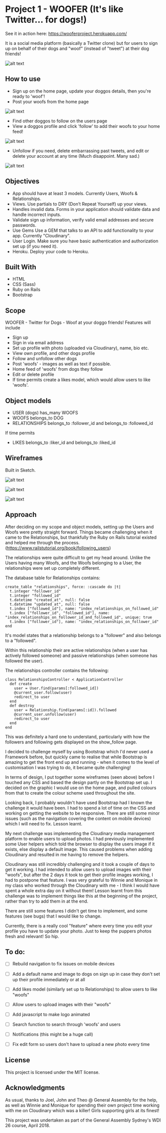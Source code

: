 # Project 1 - WOOFER (It's like Twitter... for dogs!)

See it in action here: https://wooferproject.herokuapp.com/

It is a social media platform (basically a Twitter clone) but for users to sign up on behalf of their dogs and "woof" (instead of "tweet") at their dog friends!

![alt text](screenshots/signedout-homepage.png "A screenshot of the WOOFER home page when signed out")

## How to use
- Sign up on the home page, update your doggos details, then you're ready to 'woof'!
- Post your woofs from the home page

![alt text](screenshots/signedin-homepage.png "A screenshot of the WOOFER home page when signed in")

- Find other doggos to follow on the users page
- View a doggos profile and click 'follow' to add their woofs to your home feed!

![alt text](screenshots/usershow.png "A screenshot of the WOOFER show user page")

- Unfollow if you need, delete embarrassing past tweets, and edit or delete your account at any time (Much disappoint. Many sad.)

![alt text](screenshots/useredit.png "A screenshot of the WOOFER edit user page")

## Objectives
- App should have at least 3 models. Currently Users, Woofs & Relationships.
- Views. Use partials to DRY (Don’t Repeat Yourself) up your views.
- Handles invalid data. Forms in your application should validate data and handle incorrect inputs.
- Validate sign up information, verify valid email addresses and secure passwords.
- Use Gems Use a GEM that talks to an API to add functionality to your app. Currently "Cloudinary".
- User Login. Make sure you have basic authentication and authorization set up (if you need it).
- Heroku. Deploy your code to Heroku.

## Built With
- HTML
- CSS (Sass)
- Ruby on Rails
- Bootstrap

## Scope
WOOFER - Twitter for Dogs - Woof at your doggo friends!
Features will include
- Sign up
- Sign in via email address
- Set up profile with photo (uploaded via Cloudinary), name, bio etc.
- View own profile, and other dogs profile
- Follow and unfollow other dogs
- Post 'woofs' - images as well as text if possible.
- Home feed of 'woofs' from dogs they follow
- Edit or delete profile
- If time permits create a likes model, which would allow users to like 'woofs'.

## Object models
- USER (dogs) has_many WOOFS
- WOOFS belongs_to DOG
- RELATIONSHIPS belongs_to :follower_id and belongs_to :followed_id

If time permits
- LIKES belongs_to :liker_id and belongs_to :liked_id

## Wireframes
Built in Sketch.

![alt text](wireframes/home-loggedout.png "Wireframe - Home Logged Out")

![alt text](wireframes/home-loggedin.png "Wireframe - Home Logged In")

![alt text](wireframes/profile.png "Wireframe - Profile Show")

## Approach
After deciding on my scope and object models, setting up the Users and Woofs were pretty straight forward. Things became challenging when it came to the Relationships, but thankfully the Ruby on Rails tutorial existed and helped me through the process. (https://www.railstutorial.org/book/following_users)

The relationships were quite difficult to get my head around. Unlike the Users having many Woofs, and the Woofs belonging to a User, the relationships were set up completely different.

The database table for Relationships contains:

```
create_table "relationships", force: :cascade do |t|
  t.integer "follower_id"
  t.integer "followed_id"
  t.datetime "created_at", null: false
  t.datetime "updated_at", null: false
  t.index ["followed_id"], name: "index_relationships_on_followed_id"
  t.index ["follower_id", "followed_id"], name: "index_relationships_on_follower_id_and_followed_id", unique: true
  t.index ["follower_id"], name: "index_relationships_on_follower_id"
end
```

It's model states that a relationship belongs to a "follower" and also belongs to a "followed".

Within this relationship their are active relationships (when a user has actively followed someone) and passive relationships (when someone has followed the user).

The relationships controller contains the following:

```
class RelationshipsController < ApplicationController
  def create
    user = User.find(params[:followed_id])
    @current_user.follow(user)
    redirect_to user
  end
  def destroy
    user = Relationship.find(params[:id]).followed
    @current_user.unfollow(user)
    redirect_to user
  end
end
```

This was definitely a hard one to understand, particularly with how the followers and following gets displayed on the show_follow page.


I decided to challenge myself by using Bootstrap which I'd never used a Framework before, but quickly came to realise that while Bootstrap is amazing to get the front end up and running - when it comes to the level of customisation I was trying to do, it became quite challenging!

In terms of design, I put together some wireframes (seen above) before I touched any CSS and based the design partly on the Bootstrap set up. I decided on the graphic I would use on the home page, and pulled colours from that to create the colour scheme used throughout the site.

Looking back, I probably wouldn't have used Bootstrap had I known the challenge it would have been. I had to spend a lot of time on the CSS and working on getting the website to be responsive. There are still some minor issues (such as the navigation covering the content on mobile devices) which I will need to fix. Lesson learnt.


My next challenge was implementing the Cloudinary media management platform to enable users to upload photos. I had previously implemented some User helpers which told the browser to display the users image if it exists, else display a default image. This caused problems when adding Cloudinary and resulted in me having to remove the helpers.

Cloudinary was still incredibly challenging and it took a couple of days to get it working. I had intended to allow users to upload images with their "woofs", but after the 2 days it took to get their profile images working, I had to postpone that feature. I was very grateful to Winnie and Monique in my class who worked through the Cloudinary with me - I think I would have spent a whole extra day on it without them! Lesson learnt from this challenge was to implement things like this at the beginning of the project, rather than try to add them in at the end.

There are still some features I didn't get time to implement, and some features (see bugs) that I would like to change.

Currently, there is a really cool "feature" where every time you edit your profile you have to update your photo. Just to keep the puppers photos fresh and relevant! So hip.


## To do:
- [ ] Rebuild navigation to fix issues on mobile devices
- [ ] Add a default name and image to dogs on sign up in case they don't set up their profile immediately or at all
- [ ] Add likes model (similarly set up to Relationships) to allow users to like "woofs"
- [ ] Allow users to upload images with their "woofs"
- [ ] Add javascript to make logo animated
- [ ] Search function to search through 'woofs' and users
- [ ] Notifications (this might be a huge call)
- [ ] Fix edit form so users don't have to upload a new photo every time


## License
This project is licensed under the MIT license.

## Acknowledgments
As usual, thanks to Joel, John and Theo @ General Assembly for the help, as well as Winnie and Monique for spending their own project time working with me on Cloudinary which was a killer! Girls supporting girls at its finest!

This project was undertaken as part of the General Assembly Sydney's WDI 26 course, April 2018.
